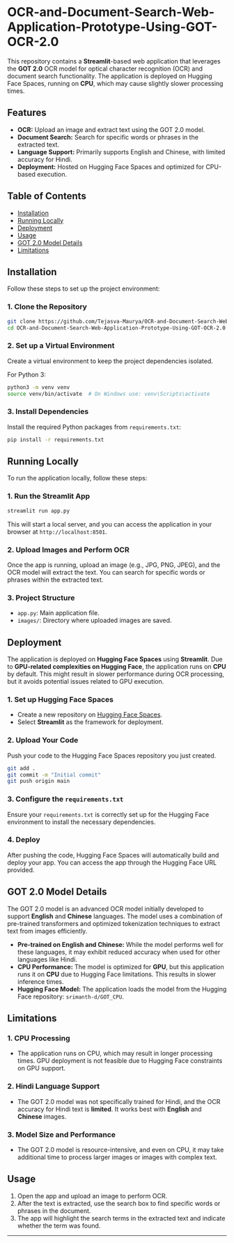 
# OCR-and-Document-Search-Web-Application-Prototype-Using-GOT-OCR-2.0

This repository contains a **Streamlit**-based web application that leverages the **GOT 2.0** OCR model for optical character recognition (OCR) and document search functionality. The application is deployed on Hugging Face Spaces, running on **CPU**, which may cause slightly slower processing times.

## Features

- **OCR:** Upload an image and extract text using the GOT 2.0 model.
- **Document Search:** Search for specific words or phrases in the extracted text.
- **Language Support:** Primarily supports English and Chinese, with limited accuracy for Hindi.
- **Deployment:** Hosted on Hugging Face Spaces and optimized for CPU-based execution.

## Table of Contents

- [Installation](#installation)
- [Running Locally](#running-locally)
- [Deployment](#deployment)
- [Usage](#usage)
- [GOT 2.0 Model Details](#got-20-model-details)
- [Limitations](#limitations)

## Installation

Follow these steps to set up the project environment:

### 1. Clone the Repository

```bash
git clone https://github.com/Tejasva-Maurya/OCR-and-Document-Search-Web-Application-Prototype-Using-GOT-OCR-2.0.git
cd OCR-and-Document-Search-Web-Application-Prototype-Using-GOT-OCR-2.0
```

### 2. Set up a Virtual Environment

Create a virtual environment to keep the project dependencies isolated.

For Python 3:

```bash
python3 -m venv venv
source venv/bin/activate  # On Windows use: venv\Scripts\activate
```

### 3. Install Dependencies

Install the required Python packages from `requirements.txt`:

```bash
pip install -r requirements.txt
```

## Running Locally

To run the application locally, follow these steps:

### 1. Run the Streamlit App

```bash
streamlit run app.py
```

This will start a local server, and you can access the application in your browser at `http://localhost:8501`.

### 2. Upload Images and Perform OCR

Once the app is running, upload an image (e.g., JPG, PNG, JPEG), and the OCR model will extract the text. You can search for specific words or phrases within the extracted text.

### 3. Project Structure

- `app.py`: Main application file.
- `images/`: Directory where uploaded images are saved.

## Deployment

The application is deployed on **Hugging Face Spaces** using **Streamlit**. Due to **GPU-related complexities on Hugging Face**, the application runs on **CPU** by default. This might result in slower performance during OCR processing, but it avoids potential issues related to GPU execution.

### 1. Set up Hugging Face Spaces

- Create a new repository on [Hugging Face Spaces](https://huggingface.co/spaces).
- Select **Streamlit** as the framework for deployment.

### 2. Upload Your Code

Push your code to the Hugging Face Spaces repository you just created.

```bash
git add .
git commit -m "Initial commit"
git push origin main
```

### 3. Configure the `requirements.txt`

Ensure your `requirements.txt` is correctly set up for the Hugging Face environment to install the necessary dependencies.

### 4. Deploy

After pushing the code, Hugging Face Spaces will automatically build and deploy your app. You can access the app through the Hugging Face URL provided.

## GOT 2.0 Model Details

The GOT 2.0 model is an advanced OCR model initially developed to support **English** and **Chinese** languages. The model uses a combination of pre-trained transformers and optimized tokenization techniques to extract text from images efficiently.

- **Pre-trained on English and Chinese:** While the model performs well for these languages, it may exhibit reduced accuracy when used for other languages like Hindi.
- **CPU Performance:** The model is optimized for **GPU**, but this application runs it on **CPU** due to Hugging Face limitations. This results in slower inference times.
- **Hugging Face Model:** The application loads the model from the Hugging Face repository: `srimanth-d/GOT_CPU`.

## Limitations

### 1. **CPU Processing**
   - The application runs on CPU, which may result in longer processing times. GPU deployment is not feasible due to Hugging Face constraints on GPU support.
   
### 2. **Hindi Language Support**
   - The GOT 2.0 model was not specifically trained for Hindi, and the OCR accuracy for Hindi text is **limited**. It works best with **English** and **Chinese** images.
   
### 3. **Model Size and Performance**
   - The GOT 2.0 model is resource-intensive, and even on CPU, it may take additional time to process larger images or images with complex text.

## Usage

1. Open the app and upload an image to perform OCR.
2. After the text is extracted, use the search box to find specific words or phrases in the document.
3. The app will highlight the search terms in the extracted text and indicate whether the term was found.

---
